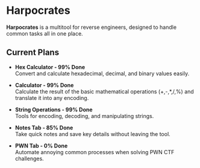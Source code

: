 # Harpocrates

**Harpocrates** is a multitool for reverse engineers, designed to handle common tasks all in one place. 

## Current Plans

- **Hex Calculator - 99% Done** <br>
  Convert and calculate hexadecimal, decimal, and binary values easily.

- **Calculator - 99% Done** <br>
  Calculate the result of the basic mathematical operations (+,-,*,/,%) and translate it into any encoding.
  
- **String Operations - 99% Done** <br>
  Tools for encoding, decoding, and manipulating strings.

- **Notes Tab - 85% Done** <br>
  Take quick notes and save key details without leaving the tool.

- **PWN Tab - 0% Done** <br>
  Automate annoying common processes when solving PWN CTF challenges.
